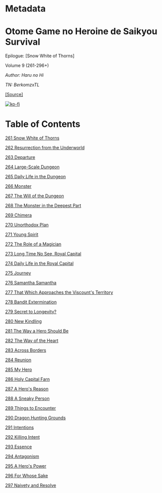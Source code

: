 # Metadata

# Otome Game no Heroine de Saikyou Survival  
  
Epilogue: \[Snow White of Thorns\]  
  
Volume 9 (261-296+)

_Author:_   _Haru no Hi_

_TN: BerkomzxTL_

[\[Source\]](https://ncode.syosetu.com/n1391fj/)


[![ko-fi](https://ko-fi.com/img/githubbutton_sm.svg)](https://ko-fi.com/I2I117SQUE)



# Table of Contents

[261 Snow White of Thorns](./chapters/section_0001.md)

[262 Resurrection from the Underworld](./chapters/section_0002.md)

[263 Departure](./chapters/section_0003.md)

[264 Large-Scale Dungeon](./chapters/section_0004.md)

[265 Daily Life in the Dungeon](./chapters/section_0005.md)

[266 Monster](./chapters/section_0006.md)

[267 The Will of the Dungeon](./chapters/section_0007.md)

[268 The Monster in the Deepest Part](./chapters/section_0008.md)

[269 Chimera](./chapters/section_0009.md)

[270 Unorthodox Plan](./chapters/section_0010.md)

[271 Young Spirit](./chapters/section_0011.md)

[272 The Role of a Magician](./chapters/section_0012.md)

[273 Long Time No See, Royal Capital](./chapters/section_0013.md)

[274 Daily Life in the Royal Capital](./chapters/section_0014.md)

[275 Journey](./chapters/section_0015.md)

[276 Samantha Samantha](./chapters/section_0016.md)

[277 That Which Approaches the Viscount's Territory](./chapters/section_0017.md)

[278 Bandit Extermination](./chapters/section_0018.md)

[279 Secret to Longevity?](./chapters/section_0019.md)

[280 New Kindling](./chapters/section_0020.md)

[281 The Way a Hero Should Be](./chapters/section_0021.md)

[282 The Way of the Heart](./chapters/section_0022.md)

[283 Across Borders](./chapters/section_0023.md)

[284 Reunion](./chapters/section_0024.md)

[285 My Hero](./chapters/section_0025.md)

[286 Holy Capital Farn](./chapters/section_0026.md)

[287 A Hero's Reason](./chapters/section_0027.md)

[288 A Sneaky Person](./chapters/section_0028.md)

[289 Things to Encounter](./chapters/section_0029.md)

[290 Dragon Hunting Grounds](./chapters/section_0030.md)

[291 Intentions](./chapters/section_0031.md)

[292 Killing Intent](./chapters/section_0032.md)

[293 Essence](./chapters/section_0033.md)

[294 Antagonism](./chapters/section_0034.md)

[295 A Hero's Power](./chapters/section_0035.md)

[296 For Whose Sake](./chapters/section_0036.md)

[297 Naivety and Resolve](./chapters/section_0037.md)
